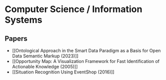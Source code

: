 # Computer Science / Information Systems

## Papers

- [[Ontological Approach in the Smart Data Paradigm as a Basis for Open Data Semantic Markup (2023)]]
- [[Opportunity Map: A Visualization Framework for Fast Identification of Actionable Knowledge (2005)]]
- [[Situation Recognition Using EventShop (2016)]]
